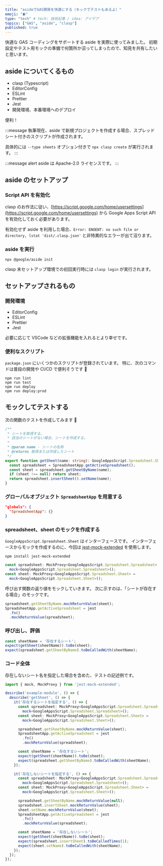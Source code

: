 ```yaml
---
title: "asideでGAS開発を快適にする（モックでテストもあるよ）"
emoji: "⛽"
type: "tech" # tech: 技術記事 / idea: アイデア
topics: ["GAS", "aside", "clasp"]
published: true
---
```


快適な GAS コーディングをサポートする aside を実際に使ってみました。
初期設定やテスト用モックの準備で何箇所か沼ってしまったので、知見を共有したいと思います。

## aside についてくるもの

- clasp (Typescript)
- EditorConfig
- ESLint
- Prettier
- Jest
- 開発環境、本番環境へのデプロイ

便利！

:::message
執筆現在、aside で新規プロジェクトを作成する場合、スプレッドシート付きのスクリプトが作成されます。

具体的には `--type sheets` オプション付きで `npx clasp create` が実行されます。
:::

:::message alert
aside は Apache-2.0 ライセンスです。
:::

## aside のセットアップ

### Script API を有効化

clasp のお作法に従い、[https://script.google.com/home/usersettings](https://script.google.com/home/usersettings) から Google Apps Script API を有効化しておく必要があります。

有効化せず aside を利用した場合、`Error: ENOENT: no such file or directory, lstat 'dist/.clasp.json'` と非特異的なエラーが出て沼ります。

### aside を実行

```shell
npx @google/aside init
```

clasp 未セットアップ環境での初回実行時には `clasp login` が実行されます。

## セットアップされるもの

### 開発環境

- EditorConfig
- ESLint
- Prettier
- Jest

必要に応じて VSCode などの拡張機能を入れるとより幸せです。

### 便利なスクリプト

`package.json` にいくつかのスクリプトが登録されています。
特に、次のコマンドは普段の開発や CI/CD で便利そうです 👀

```shell
npm run lint
npm run test
npm run deploy
npm run deploy:prod
```

## モックしてテストする

次の関数のテストを作成してみます 👀

```ts:spreadsheet-utils.ts
/**
 * シートを取得する。
 * 該当のシートがない場合、シートを作成する。
 *
 * @param name - シートの名称
 * @returns 取得または作成したシート
 */
export function getSheet(name: string): GoogleAppsScript.Spreadsheet.Sheet {
  const spreadsheet = SpreadsheetApp.getActiveSpreadsheet();
  const sheet = spreadsheet.getSheetByName(name);
  if (sheet !== null) return sheet;
  return spreadsheet.insertSheet().setName(name);
}
```

### グローバルオブジェクト `SpreadsheetApp` を用意する

```json:jest.config.json (抜粋)
"globals": {
  "SpreadsheetApp": {}
}
```

### spreadsheet、sheet のモックを作成する

`GoogleAppsScript.Spreadsheet.Sheet` はインターフェースです。
インターフェースからモックを作成するのに、今回は [jest-mock-extended](https://www.npmjs.com/package/jest-mock-extended) を使用します。

```shell
npm install jest-mock-extended
```

```ts:spreadsheet-utils.test.ts (抜粋)
const spreadsheet: MockProxy<GoogleAppsScript.Spreadsheet.Spreadsheet> =
  mock<GoogleAppsScript.Spreadsheet.Spreadsheet>();
const sheet: MockProxy<GoogleAppsScript.Spreadsheet.Sheet> =
  mock<GoogleAppsScript.Spreadsheet.Sheet>();
```

呼び出す関数の返り値をモックしていきます。
次に示すのは、「シートが存在する場合」のモックです。

```ts:spreadsheet-utils.test.ts (抜粋)
spreadsheet.getSheetByName.mockReturnValue(sheet);
SpreadsheetApp.getActiveSpreadsheet = jest
  .fn()
  .mockReturnValue(spreadsheet);
```

### 呼び出し、評価

```ts:spreadsheet-utils.test.ts (抜粋)
const sheetName = '存在するシート';
expect(getSheet(sheetName)).toBe(sheet);
expect(spreadsheet.getSheetByName).toBeCalledWith(sheetName);
```

### コード全体

存在しないシート名を指定した場合を含めた、テストの記述例です。

```ts:spreadsheet-utils.test.ts
import { mock, MockProxy } from 'jest-mock-extended';

describe('example-module', () => {
  describe('getSheet', () => {
    it('存在するシートを指定する', () => {
      const spreadsheet: MockProxy<GoogleAppsScript.Spreadsheet.Spreadsheet> =
        mock<GoogleAppsScript.Spreadsheet.Spreadsheet>();
      const sheet: MockProxy<GoogleAppsScript.Spreadsheet.Sheet> =
        mock<GoogleAppsScript.Spreadsheet.Sheet>();

      spreadsheet.getSheetByName.mockReturnValue(sheet);
      SpreadsheetApp.getActiveSpreadsheet = jest
        .fn()
        .mockReturnValue(spreadsheet);

      const sheetName = '存在するシート';
      expect(getSheet(sheetName)).toBe(sheet);
      expect(spreadsheet.getSheetByName).toBeCalledWith(sheetName);
    });

    it('存在しないシートを指定する', () => {
      const spreadsheet: MockProxy<GoogleAppsScript.Spreadsheet.Spreadsheet> =
        mock<GoogleAppsScript.Spreadsheet.Spreadsheet>();
      const sheet: MockProxy<GoogleAppsScript.Spreadsheet.Sheet> =
        mock<GoogleAppsScript.Spreadsheet.Sheet>();

      spreadsheet.getSheetByName.mockReturnValue(null);
      spreadsheet.insertSheet.mockReturnValue(sheet);
      sheet.setName.mockReturnValue(sheet);
      SpreadsheetApp.getActiveSpreadsheet = jest
        .fn()
        .mockReturnValue(spreadsheet);

      const sheetName = '存在しないシート';
      expect(getSheet(sheetName)).toBe(sheet);
      expect(spreadsheet.insertSheet).toBeCalledTimes(1);
      expect(sheet.setName).toBeCalledWith(sheetName);
    });
  });
});
```
